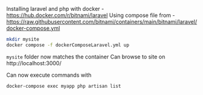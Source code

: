 Installing laravel and php with docker - https://hub.docker.com/r/bitnami/laravel
Using compose file from - https://raw.githubusercontent.com/bitnami/containers/main/bitnami/laravel/docker-compose.yml

```bash
mkdir mysite
docker compose -f dockerComposeLaravel.yml up
```

`mysite` folder now matches the container
Can browse to site on http://localhost:3000/

Can now execute commands with
```bash
docker-compose exec myapp php artisan list
```


